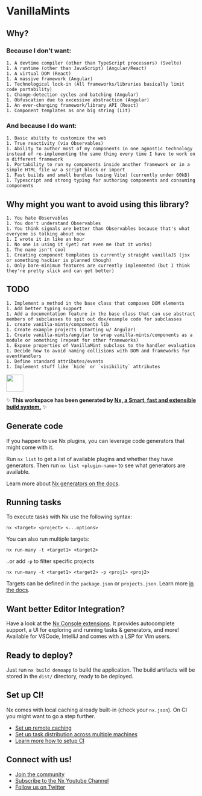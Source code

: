 # VanillaMints

## Why?

### Because I don't want:

    1. A devtime compiler (other than TypeScript processors) (Svelte)
    1. A runtime (other than JavaScript) (Angular/React)
    1. A virtual DOM (React)
    1. A massive framework (Angular)
    1. Technological lock-in (All frameworks/libraries basically limit code portability)
    1. Change-detection cycles and batching (Angular)
    1. Obfuscation due to excessive abstraction (Angular)
    1. An ever-changing framework/library API (React)
    1. Component templates as one big string (Lit)

### And because I do want:

    1. Basic ability to customize the web
    1. True reactivity (via Observables)
    1. Ability to author most of my components in one agnostic technology instead of re-implementing the same thing every time I have to work on a different framework
    1. Portability to run my components inside another framework or in a simple HTML file w/ a script block or import
    1. Fast builds and small bundles (using Vite) (currently under 60kB)
    1. Typescript and strong typing for authoring components and consuming components

## Why might you want to avoid using this library?

    1. You hate Observables
    1. You don't understand Observables
    1. You think signals are better than Observables because that's what everyone is talking about now
    1. I wrote it in like an hour
    1. No one is using it (yet) not even me (but it works)
    1. The name isn't cool
    1. Creating component templates is currently straight vanillaJS (jsx or something hackier is planned though)
    1. Only bare-minimum features are currently implemented (but I think they're pretty slick and can get better)

## TODO

    1. Implement a method in the base class that composes DOM elements
    1. Add better typing support
    1. Add a documentation feature in the base class that can use abstract members of subclasses to spit out dox/example code for subclasses
    1. create vanilla-mints/components lib
    1. Create example projects (starting w/ Angular)
    1. Create vanilla-mints/angular to wrap vanilla-mints/components as a module or something (repeat for other frameworks)
    1. Expose properties of VanillaMint subclass to the handler evaluation
    1. Decide how to avoid naming collisions with DOM and frameworks for eventHandlers
    1. Define standard attributes/events
    1. Implement stuff like `hide` or `visibility` attributes

<a alt="Nx logo" href="https://nx.dev" target="_blank" rel="noreferrer"><img src="https://raw.githubusercontent.com/nrwl/nx/master/images/nx-logo.png" width="45"></a>

✨ **This workspace has been generated by [Nx, a Smart, fast and extensible build system.](https://nx.dev)** ✨

## Generate code

If you happen to use Nx plugins, you can leverage code generators that might come with it.

Run `nx list` to get a list of available plugins and whether they have generators. Then run `nx list <plugin-name>` to see what generators are available.

Learn more about [Nx generators on the docs](https://nx.dev/plugin-features/use-code-generators).

## Running tasks

To execute tasks with Nx use the following syntax:

```
nx <target> <project> <...options>
```

You can also run multiple targets:

```
nx run-many -t <target1> <target2>
```

..or add `-p` to filter specific projects

```
nx run-many -t <target1> <target2> -p <proj1> <proj2>
```

Targets can be defined in the `package.json` or `projects.json`. Learn more [in the docs](https://nx.dev/core-features/run-tasks).

## Want better Editor Integration?

Have a look at the [Nx Console extensions](https://nx.dev/nx-console). It provides autocomplete support, a UI for exploring and running tasks & generators, and more! Available for VSCode, IntelliJ and comes with a LSP for Vim users.

## Ready to deploy?

Just run `nx build demoapp` to build the application. The build artifacts will be stored in the `dist/` directory, ready to be deployed.

## Set up CI!

Nx comes with local caching already built-in (check your `nx.json`). On CI you might want to go a step further.

- [Set up remote caching](https://nx.dev/core-features/share-your-cache)
- [Set up task distribution across multiple machines](https://nx.dev/core-features/distribute-task-execution)
- [Learn more how to setup CI](https://nx.dev/recipes/ci)

## Connect with us!

- [Join the community](https://nx.dev/community)
- [Subscribe to the Nx Youtube Channel](https://www.youtube.com/@nxdevtools)
- [Follow us on Twitter](https://twitter.com/nxdevtools)


